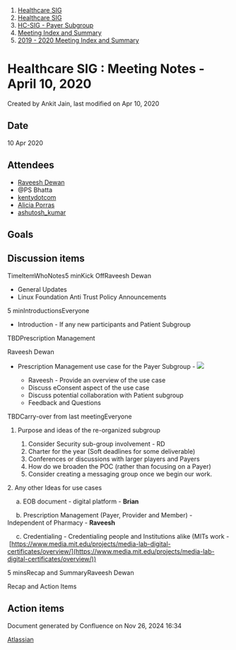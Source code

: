 1. [Healthcare SIG](index.html)
2. [Healthcare SIG](Healthcare-SIG_20545573.html)
3. [HC-SIG - Payer Subgroup](HC-SIG---Payer-Subgroup_20545772.html)
4. [Meeting Index and Summary](Meeting-Index-and-Summary_20562097.html)
5. [2019 - 2020 Meeting Index and Summary](2019---2020-Meeting-Index-and-Summary_20562096.html)

# Healthcare SIG : Meeting Notes - April 10, 2020

Created by Ankit Jain, last modified on Apr 10, 2020

## Date

10 Apr 2020

## Attendees

- [Raveesh Dewan](https://lf-hyperledger.atlassian.net/wiki/people/70121:649dc451-8286-49a2-9235-8e8961c00c8c?ref=confluence)
- @PS Bhatta
- [kentydotcom](https://lf-hyperledger.atlassian.net/wiki/people/70121:00291719-8c53-44c0-993d-53f6b2c63679?ref=confluence)
- [Alicia Porras](https://lf-hyperledger.atlassian.net/wiki/people/712020:196fa512-d453-4df4-85bd-794aaf9e5389?ref=confluence)
- [ashutosh\_kumar](https://lf-hyperledger.atlassian.net/wiki/people/63ee6ae0bc0f9b3a16fd2dfc?ref=confluence)

## Goals

## Discussion items

TimeItemWhoNotes5 minKick OffRaveesh Dewan

- General Updates
- Linux Foundation Anti Trust Policy Announcements

5 minIntroductionsEveryone

- Introduction - If any new participants and Patient Subgroup

TBDPrescription Management

Raveesh Dewan

- Prescription Management use case for the Payer Subgroup - [![](plugins/servlet/confluence/placeholder/unknown-macro)](https://docs.google.com/presentation/d/1v-_1K2pumx4fcFaC62mWn8JEUB9oLmB-/edit#slide=id.p8) 
  
  - Raveesh - Provide an overview of the use case
  - Discuss eConsent aspect of the use case
  - Discuss potential collaboration with Patient subgroup
  - Feedback and Questions

TBDCarry-over from last meetingEveryone

1. Purpose and ideas of the re-organized subgroup
   
   1. Consider Security sub-group involvement - RD
   2. Charter for the year (Soft deadlines for some deliverable)
   3. Conferences or discussions with larger players and Payers
   4. How do we broaden the POC (rather than focusing on a Payer)
   5. Consider creating a messaging group once we begin our work.

2\. Any other Ideas for use cases

     a. EOB document - digital platform - **Brian**

     b. Prescription Management (Payer, Provider and Member) - Independent of Pharmacy - **Raveesh**

     c. Credentialing - Credentialing people and Institutions alike (MITs work - [https://www.media.mit.edu/projects/media-lab-digital-certificates/overview/](https://www.media.mit.edu/projects/media-lab-digital-certificates/overview/))

5 minsRecap and SummaryRaveesh Dewan

Recap and Action Items

## Action items

Document generated by Confluence on Nov 26, 2024 16:34

[Atlassian](http://www.atlassian.com/)
